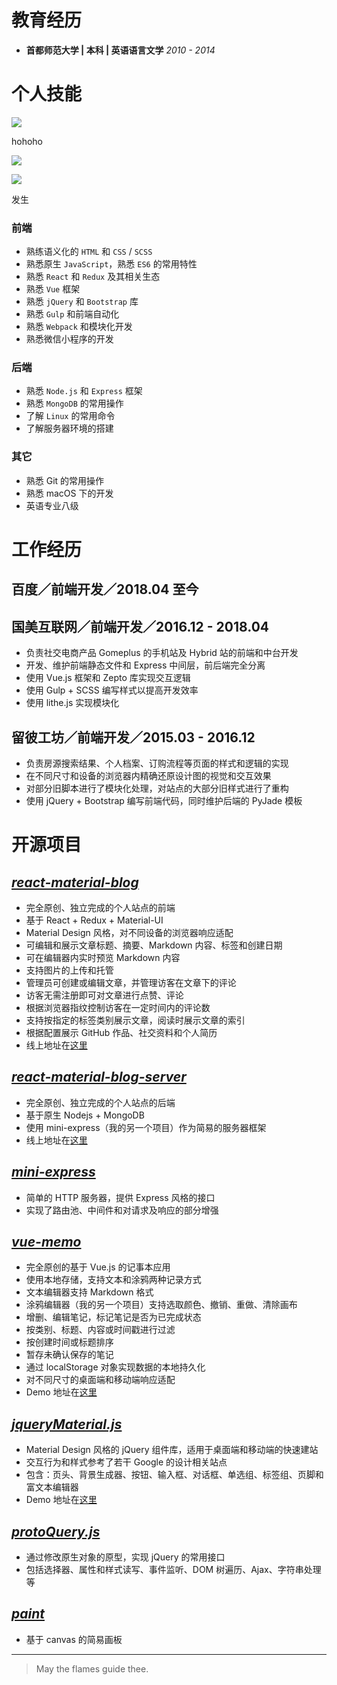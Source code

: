 # 教育经历
- **首都师范大学 | 本科 | 英语语言文学** *2010 - 2014*

# 个人技能

![](/files/RESUME_Ak77Py.png)

hohoho



![](/files/RESUME_AKBccK.png)




![](/files/RESUME_AbNzXy.png)

发生

### **前端**
  - 熟练语义化的 `HTML` 和 `CSS` / `SCSS`
  - 熟悉原生 `JavaScript`，熟悉 `ES6` 的常用特性
  - 熟悉 `React` 和 `Redux` 及其相关生态
  - 熟悉 `Vue` 框架
  - 熟悉 `jQuery` 和 `Bootstrap` 库
  - 熟悉 `Gulp` 和前端自动化
  - 熟悉 `Webpack` 和模块化开发
  - 熟悉微信小程序的开发

### **后端**
  - 熟悉 `Node.js` 和 `Express` 框架
  - 熟悉 `MongoDB` 的常用操作
  - 了解 `Linux` 的常用命令
  - 了解服务器环境的搭建

### **其它**
  - 熟悉 Git 的常用操作
  - 熟悉 macOS 下的开发
  - 英语专业八级

# 工作经历

## **百度／前端开发／2018.04 至今**

## **国美互联网／前端开发／2016.12 - 2018.04**

  - 负责社交电商产品 Gomeplus 的手机站及 Hybrid 站的前端和中台开发
  - 开发、维护前端静态文件和 Express 中间层，前后端完全分离
  - 使用 Vue.js 框架和 Zepto 库实现交互逻辑
  - 使用 Gulp + SCSS 编写样式以提高开发效率
  - 使用 lithe.js 实现模块化

## **留彼工坊／前端开发／2015.03 - 2016.12**

  <!-- - 留彼工坊是一个面向英国留学生群体的短租服务应用 -->
  - 负责房源搜索结果、个人档案、订购流程等页面的样式和逻辑的实现
  - 在不同尺寸和设备的浏览器内精确还原设计图的视觉和交互效果
  - 对部分旧脚本进行了模块化处理，对站点的大部分旧样式进行了重构
  - 使用 jQuery + Bootstrap 编写前端代码，同时维护后端的 PyJade 模板

# 开源项目

## *[react-material-blog](https://github.com/youknowznm/react-material-blog)*
- 完全原创、独立完成的个人站点的前端
- 基于 React + Redux + Material-UI
- Material Design 风格，对不同设备的浏览器响应适配
- 可编辑和展示文章标题、摘要、Markdown 内容、标签和创建日期
- 可在编辑器内实时预览 Markdown 内容
- 支持图片的上传和托管
- 管理员可创建或编辑文章，并管理访客在文章下的评论
- 访客无需注册即可对文章进行点赞、评论
- 根据浏览器指纹控制访客在一定时间内的评论数
- 支持按指定的标签类别展示文章，阅读时展示文章的索引
- 根据配置展示 GitHub 作品、社交资料和个人简历
- 线上地址在[这里](https://www.youknowznm.com/)

## *[react-material-blog-server](https://github.com/youknowznm/react-material-blog-server)*
- 完全原创、独立完成的个人站点的后端
- 基于原生 Nodejs + MongoDB
- 使用 mini-express（我的另一个项目）作为简易的服务器框架
- 线上地址在[这里](https://www.youknowznm.com/)

## *[mini-express](https://github.com/youknowznm/mini-express)*
- 简单的 HTTP 服务器，提供 Express 风格的接口
- 实现了路由池、中间件和对请求及响应的部分增强

## *[vue-memo](https://github.com/youknowznm/vue-memo)*
- 完全原创的基于 Vue.js 的记事本应用
- 使用本地存储，支持文本和涂鸦两种记录方式
- 文本编辑器支持 Markdown 格式
- 涂鸦编辑器（我的另一个项目）支持选取颜色、撤销、重做、清除画布
- 增删、编辑笔记，标记笔记是否为已完成状态
- 按类别、标题、内容或时间戳进行过滤
- 按创建时间或标题排序
- 暂存未确认保存的笔记
- 通过 localStorage 对象实现数据的本地持久化
- 对不同尺寸的桌面端和移动端响应适配
- Demo 地址在[这里](https://youknowznm.github.io/demos/vue-memo)

## *[jqueryMaterial.js](https://github.com/youknowznm/jQueryMaterial.js)*
- Material Design 风格的 jQuery 组件库，适用于桌面端和移动端的快速建站
- 交互行为和样式参考了若干 Google 的设计相关站点
- 包含：页头、背景生成器、按钮、输入框、对话框、单选组、标签组、页脚和富文本编辑器
- Demo 地址在[这里](https://youknowznm.github.io/demos/jquery-material)

## *[protoQuery.js](https://github.com/youknowznm/protoQuery.js)*
- 通过修改原生对象的原型，实现 jQuery 的常用接口
- 包括选择器、属性和样式读写、事件监听、DOM 树遍历、Ajax、字符串处理等

## *[paint](https://github.com/youknowznm/paint)*
- 基于 canvas 的简易画板

---

> May the flames guide thee.
